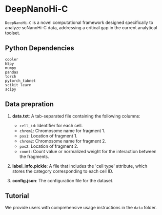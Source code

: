 # DeepNanoHi-C

`DeepNanoHi-C` is a novel computational framework designed specifically to analyze scNanoHi-C data, addressing a critical gap in the current analytical toolset.

## Python Dependencies

```
cooler
h5py
numpy
pandas
torch
pytorch_tabnet
scikit_learn
scipy
```

## Data prepration
1. **data.txt**: A tab-separated file containing the following columns:
   - `cell_id`: Identifier for each cell.
   - `chrom1`: Chromosome name for fragment 1.
   - `pos1`: Location of fragment 1.
   - `chrom2`: Chromosome name for fragment 2.
   - `pos2`: Location of fragment 2.
   - `count`: Count value or normalized weight for the interaction between the fragments.

2. **label_info.pickle**: A file that includes the 'cell type' attribute, which stores the category corresponding to each cell ID.

3. **config.json**: The configuration file for the dataset.

## Tutorial
We provide users with comprehensive usage instructions in the `data` folder.
